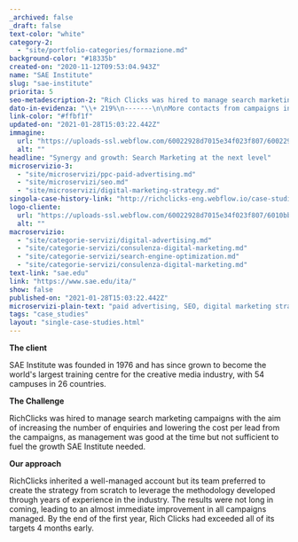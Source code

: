 ```yaml
---
_archived: false
_draft: false
text-color: "white"
category-2:
  - "site/portfolio-categories/formazione.md"
background-color: "#18335b"
created-on: "2020-11-12T09:53:04.943Z"
name: "SAE Institute"
slug: "sae-institute"
priorita: 5
seo-metadescription-2: "Rich Clicks was hired to manage search marketing campaigns with the aim of increasing the number of requests. Discover the results!"
dato-in-evidenza: "\\+ 219%\n-------\n\nMore contacts from campaigns in one year  \n\n\\+ 89%\n------\n\nIn conversion rate from campaigns  \n\n\\- 14%\n------\n\nIn cost per click"
link-color: "#ffbf1f"
updated-on: "2021-01-28T15:03:22.442Z"
immagine:
  url: "https://uploads-ssl.webflow.com/60022928d7015e34f023f807/60022928d7015eb3d823fb4c_case-_0000s_0005_SAE_Background-compressed-11zon.jpg"
  alt: ""
headline: "Synergy and growth: Search Marketing at the next level"
microservizio-3:
  - "site/microservizi/ppc-paid-advertising.md"
  - "site/microservizi/seo.md"
  - "site/microservizi/digital-marketing-strategy.md"
singola-case-history-link: "http://richclicks-eng.webflow.io/case-studies/sae-institute"
logo-cliente:
  url: "https://uploads-ssl.webflow.com/60022928d7015e34f023f807/6010bb15e8d43a5c8c154c11_60022928d7015e41b023fbae_sae.png"
  alt: ""
macroservizio:
  - "site/categorie-servizi/digital-advertising.md"
  - "site/categorie-servizi/consulenza-digital-marketing.md"
  - "site/categorie-servizi/search-engine-optimization.md"
  - "site/categorie-servizi/consulenza-digital-marketing.md"
text-link: "sae.edu"
link: "https://www.sae.edu/ita/"
show: false
published-on: "2021-01-28T15:03:22.442Z"
microservizi-plain-text: "paid advertising, SEO, digital marketing strategy"
tags: "case_studies"
layout: "single-case-studies.html"
---
```


**The client**

SAE Institute was founded in 1976 and has since grown to become the world's largest training centre for the creative media industry, with 54 campuses in 26 countries.

**The Challenge**

RichClicks was hired to manage search marketing campaigns with the aim of increasing the number of enquiries and lowering the cost per lead from the campaigns, as management was good at the time but not sufficient to fuel the growth SAE Institute needed.

**Our approach**

RichClicks inherited a well-managed account but its team preferred to create the strategy from scratch to leverage the methodology developed through years of experience in the industry. The results were not long in coming, leading to an almost immediate improvement in all campaigns managed. By the end of the first year, Rich Clicks had exceeded all of its targets 4 months early.

